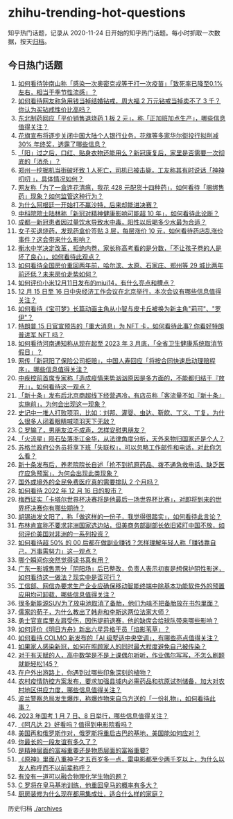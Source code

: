 # zhihu-trending-hot-questions

知乎热门话题，记录从 2020-11-24
日开始的知乎热门话题。每小时抓取一次数据，按天[归档](./archives)。

## 今日热门话题

<!-- BEGIN -->
<!-- 最后更新时间 Sat Dec 17 2022 01:00:43 GMT+0800 (China Standard Time) -->

1. [如何看待钟南山称「感染一次奥密克戎等于打一次疫苗」「致死率已降至0.1%左右，相当于季节性流感」？](https://www.zhihu.com/question/572505761)
1. [如何看待网友称急用钱当掉结婚钻戒，周大福 2 万元钻戒当掉卖不了 3 千？你认为买钻戒性价比高吗？](https://www.zhihu.com/question/572658304)
1. [东北制药回应「平价销售退烧药 1 板 2 元」，称「正加班加点生产」，哪些信息值得关注？](https://www.zhihu.com/question/572714705)
1. [花旗宣布将逐步关闭中国大陆个人银行业务，花旗等多家华尔街投行拟削减 30% 年终奖，透露了哪些信息？](https://www.zhihu.com/question/572537319)
1. [「阳」过之后，口红、贴身衣物还能用么？新冠康复后，家里是否需要一次彻底的「消杀」？](https://www.zhihu.com/question/572499756)
1. [郑州一挖掘机当街破坏致 1 人死亡，司机已被击毙，工友称其有时说话「神神叨叨 」，具体情况如何？](https://www.zhihu.com/question/572471339)
1. [网友称「为了一盒连花清瘟，我花 428 元配货十四种药」，如何看待「捆绑售药」现象？如何监管这种行为？](https://www.zhihu.com/question/572313777)
1. [为什么阿根廷一开始打不赢沙特，后来却能进决赛？](https://www.zhihu.com/question/572491008)
1. [中科院院士陆林称「新冠对精神健康影响可能超 10 年」，如何看待此论断？](https://www.zhihu.com/question/572692468)
1. [成都一新冠患者因过量饮水导致水中毒，阳性以后喝多少水最为合适？](https://www.zhihu.com/question/572639536)
1. [女子买退烧药，发现药盒价签贴 3 层，每层涨价 10 元，如何看待药店乱涨价事件？这会带来什么影响？](https://www.zhihu.com/question/572477193)
1. [衡水中学决定改革，拒绝内卷，家长称高考看的是分数，「不让孩子卷的人是坏了良心」，如何看待此观点？](https://www.zhihu.com/question/572706083)
1. [如何看待全国房价重回两年前，哈尔滨、太原、石家庄、郑州等 29 城比两年前还低？未来房价走势如何？](https://www.zhihu.com/question/572730990)
1. [如何评价小米12月11日发布的miui14，有什么亮点和槽点？](https://www.zhihu.com/question/571821618)
1. [12 月 15 日至 16 日中央经济工作会议在北京举行，本次会议有哪些信息值得关注？](https://www.zhihu.com/question/572726637)
1. [如何看待《宝可梦》长篇动画主角从小智与皮卡丘被换为新主角"莉可"、"罗伊"？](https://www.zhihu.com/question/572731298)
1. [特朗普 15 日官宣预告的「重大消息」为 NFT 卡，如何看待此事? 你看好特朗普进军 NFT 吗？](https://www.zhihu.com/question/572474242)
1. [如何看待河南通知称从现在起至 2023 年 3 月底，「全省卫生健康系统取消节假日」？](https://www.zhihu.com/question/572681462)
1. [网传「新冠阳了保险公司拒赔」，中国人寿回应「将按合同快速启动理赔程序」，哪些信息值得关注？](https://www.zhihu.com/question/572668919)
1. [中疾控前首席专家称「造成疫情来势汹汹原因是多方面的，不能都归结于『放开』」，如何看待这一观点？](https://www.zhihu.com/question/572667948)
1. [「新十条」发布后北京商超线下经营遇冷，有店员称「客流量不如『新十条』实施前」，为何会出现这一现象？](https://www.zhihu.com/question/572272681)
1. [史记中一堆人打败项羽，比如：刘邦、灌婴、虫达、靳飮、丁义、丁复，为什么很多人闭着眼睛喊项羽天下无敌？](https://www.zhihu.com/question/572370477)
1. [C 罗输了，男朋友泣不成声，怎样安慰男朋友？](https://www.zhihu.com/question/571666003)
1. [「火流星」陨石坠落浙江金华，从法律角度分析，天外来物归国家还是个人？](https://www.zhihu.com/question/572648126)
1. [苏格兰政府公务员将享下班「失联权」，可以忽略工作邮件和电话，对此你怎么看？](https://www.zhihu.com/question/572492787)
1. [新十条发布后，养老院院长自述「抢不到抗原药品、拨不通急救电话、缺乏医疗应急预案」，为何会出现此类现象？](https://www.zhihu.com/question/572656132)
1. [国外或境外的全民免费医疗真的需要排队 2 个月吗？](https://www.zhihu.com/question/21789364)
1. [如何看待 2022 年 12 月 16 日的股市？](https://www.zhihu.com/question/572694559)
1. [梅西证实「卡塔尔世界杯决赛将是他最后一场世界杯比赛」，对即将到来的世界杯决赛你有哪些期待？](https://www.zhihu.com/question/572280620)
1. [胡锡进发文阳了，称「做这样的一份子，我觉得很踏实」，如何看待此言论？](https://www.zhihu.com/question/572685838)
1. [布林肯宣称不要求非洲国家选边站，但美商务部副部长依旧紧盯中国不放，如何评价美国对非洲的一系列投资？](https://www.zhihu.com/question/572471902)
1. [如何看待超 50% 的 00 后都在做副业赚钱？怎样理解年轻人称「赚钱靠自己，万事需努力」这一观点？](https://www.zhihu.com/question/572312823)
1. [哪个瞬间你突然觉得读书真有用？](https://www.zhihu.com/question/35720340)
1. [广东一影城售票分「阴阳场」后已整改，负责人表示初衷是想保护阴性影迷，如何看待这一做法？现实中是否可行？](https://www.zhihu.com/question/572725081)
1. [工信部、网信办要求生产企业应确保移动智能终端中除基本功能软件外的预置应用均可卸载，哪些信息值得关注？](https://www.zhihu.com/question/572320437)
1. [很多新能源SUV为了放电池取消了备胎，他们为啥不把备胎放在书包里面？](https://www.zhihu.com/question/571874921)
1. [儒家的荀子，为什么教出了韩非和李斯这两位法家大师？](https://www.zhihu.com/question/367379132)
1. [勇士官宣库里左肩受伤，因伤提前退赛，他的缺席会给球队带来哪些影响？](https://www.zhihu.com/question/572473815)
1. [如何评价《明日方舟》新出六星异格干员「焰影苇草」？](https://www.zhihu.com/question/571151232)
1. [如何看待 COLMO 新发布的「AI 级墅适中央空调」，有哪些亮点值得关注？](https://www.zhihu.com/question/572475387)
1. [如果家人感染新冠，如何在照顾家人的同时最大程度避免自己被传染？](https://www.zhihu.com/question/570305526)
1. [对于有天赋的人，高中数学是不是上课偶尔听听，作业偶尔写写，不怎么刷题就能轻松145？](https://www.zhihu.com/question/571173718)
1. [在户外出游路上，你遇到过哪些印象深刻的植物？](https://www.zhihu.com/question/571887636)
1. [农村疫情防控方案发布，要求加强县域内必需药品和抗原试剂储备，加大对农村地区供应力度，哪些信息值得关注？](https://www.zhihu.com/question/572659931)
1. [波兰警察总局发生爆炸，称爆炸物来自乌方送的「一份礼物」，如何看待此事？](https://www.zhihu.com/question/572650285)
1. [2023 年国考 1 月 7 日、8 日举行，哪些信息值得关注？](https://www.zhihu.com/question/572677498)
1. [《阿凡达 2》好看吗？值得到电影院看吗？](https://www.zhihu.com/question/571154853)
1. [美国再和俄罗斯作对，俄罗斯将重启古巴的基地，美国能如何应对？](https://www.zhihu.com/question/572511064)
1. [你最长的一段友谊有多久了？](https://www.zhihu.com/question/571895593)
1. [是精神层面的富裕重要还是物质层面的富裕重要?](https://www.zhihu.com/question/572689623)
1. [《原神》里面八重神子才五百岁多一点，雷电影都至少两千岁以上，为什么以友人称呼而不以前辈称呼？](https://www.zhihu.com/question/572389246)
1. [有没有一道可以融合物理化学生物的题？](https://www.zhihu.com/question/499682974)
1. [C 罗将在皇马基地训练，他重回皇马的概率有多大？](https://www.zhihu.com/question/572412066)
1. [厨房装修为什么现在都用集成灶，适合什么样的家庭？](https://www.zhihu.com/question/572510109)

<!-- END -->

历史归档 [./archives](./archives)
